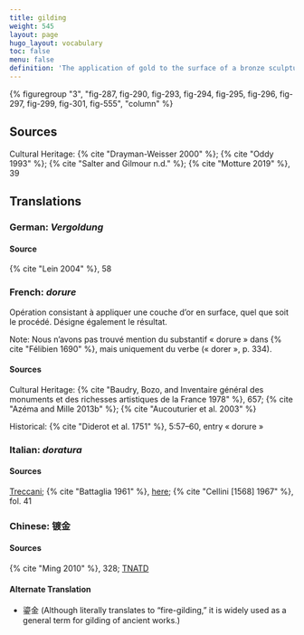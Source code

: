 ```yaml
---
title: gilding
weight: 545
layout: page
hugo_layout: vocabulary
toc: false
menu: false
definition: 'The application of gold to the surface of a bronze sculpture. This can be achieved by a variety of methods. Traditionally gilding was mainly undertaken using leaf gilding or mercury gilding. Starting in the nineteenth century, electrochemical plating or deposition began to be used, as well as gold powder paint or wax. See [I.7](#I.7).'
---
```


{% figuregroup "3", "fig-287, fig-290, fig-293, fig-294, fig-295, fig-296, fig-297, fig-299, fig-301, fig-555", "column" %}

## Sources

Cultural Heritage: {% cite "Drayman-Weisser 2000" %}; {% cite "Oddy 1993" %}; {% cite "Salter and Gilmour n.d." %}; {% cite "Motture 2019" %}, 39

## Translations

<div class="accordion">

### **German**: *Vergoldung*

#### Source

{% cite "Lein 2004" %}, 58

### **French**: *dorure*

Opération consistant à appliquer une couche d’or en surface, quel que soit le procédé. Désigne également le résultat.

<div class="backmatter">
Note: Nous n’avons pas trouvé mention du substantif « dorure » dans {% cite "Félibien 1690" %}, mais uniquement du verbe (« dorer », p. 334).
</div>

#### Sources

Cultural Heritage: {% cite "Baudry, Bozo, and Inventaire général des monuments et des richesses artistiques de la France 1978" %}, 657; {% cite "Azéma and Mille 2013b" %}; {% cite "Aucouturier et al. 2003" %}

Historical: {% cite "Diderot et al. 1751" %}, 5:57–60, entry « dorure »

### **Italian**: *doratura*

#### Sources

[Treccani](http://www.treccani.it/vocabolario/doratura/); {% cite "Battaglia 1961" %}, [here](http://www.gdli.it/pdf_viewer/Scripts/pdf.js/web/viewer.asp?file=/PDF/GDLI04/GDLI_04_ocr_970.pdf&parola=doratura); {% cite "Cellini [1568] 1967" %}, fol. 41

### **Chinese**: 镀金

#### Sources

{% cite "Ming 2010" %}, 328; [TNATD](https://terms.naer.edu.tw/detail/633619/?index=1)

#### Alternate Translation

- 鎏金 (Although literally translates to “fire-gilding,” it is widely used as a general term for gilding of ancient works.)

</div>
